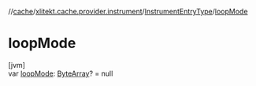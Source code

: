 //[cache](../../../index.md)/[xlitekt.cache.provider.instrument](../index.md)/[InstrumentEntryType](index.md)/[loopMode](loop-mode.md)

# loopMode

[jvm]\
var [loopMode](loop-mode.md): [ByteArray](https://kotlinlang.org/api/latest/jvm/stdlib/kotlin/-byte-array/index.html)? = null
